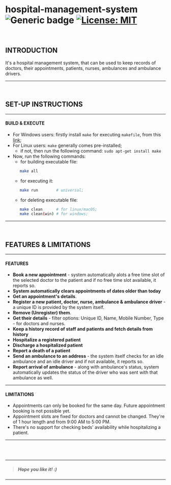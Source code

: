 # hospital-management-system &nbsp; ![Generic badge](https://img.shields.io/badge/Semester-Project-red.svg) [![License: MIT](https://img.shields.io/badge/License-MIT-yellow.svg)](https://en.wikipedia.org/wiki/MIT_License) &nbsp;

<br>

## INTRODUCTION

It's a hospital management system, that can be used to keep records of doctors, their appointments, patients, nurses, ambulances and ambulance drivers.

---

<br>

## SET-UP INSTRUCTIONS

---

#### BUILD & EXECUTE

- For Windows users: firstly install `make` for executing `makefile`, from this [link](https://stackoverflow.com/questions/32127524/how-to-install-and-use-make-in-windows);
- For Linux users: `make` generally comes pre-installed;
  - if not, then run the following command: `sudo apt-get install make`
    <br>
- Now, run the following commands:
  - for building executable file:
  ```bash
     make all
  ```
  - for executing it:
  ```bash
     make run        # universal;
  ```
  - for deleting executable file:
  ```bash
     make clean      # for linux/macOS;
     make clean(win) # for windows;
  ```

---

<br>

## FEATURES & LIMITATIONS

---

#### FEATURES

- **Book a new appointment** - system automatically alots a free time slot of the selected doctor to the patient and if no free time slot available, it reports so.
- **System automatically clears appointments of dates older than today**
- **Get an appointment's details**.
- **Register a new patient, doctor, nurse, ambulance & ambulance driver** - a unique ID is provided by the system itself.
- **Remove (Unregister) them**.
- **Get their details** - filter options: Unique ID, Name, Mobile Number, Type - for doctors and nurses.
- **Keep a history record of staff and patients and fetch details from history**
- **Hospitalize a registered patient**
- **Discharge a hospitalized patient**
- **Report a death of a patient**
- **Send an ambulance to an address** - the system itself checks for an idle ambulance and an idle driver and if not available, it reports so.
- **Report arrival of ambulance** - along with ambulance's status, system automatically updates the status of the driver who was sent with that ambulance as well.

---

#### LIMITATIONS

- Appointments can only be booked for the same day. Future appointment booking is not possible yet.
- Appointment slots are fixed for doctors and cannot be changed. They're of 1 hour length and from 9:00 AM to 5:00 PM.
- There's no support for checking beds' availability while hospitalizing a patient.

---

<br>
<br>

---

> ##### _Hope you like it! :)_

---
